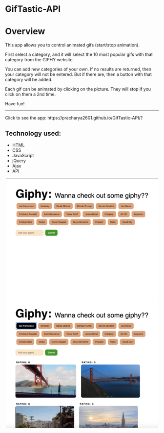 # GifTastic-API

<h1>Overview</h1>
<p>This app allows you to control animated gifs (start/stop animation).</p>

<p>First select a category, and it will select the 10 most popular gifs with that category from the GIPHY website.</p>

<p>You can add new categories of your own. If no results are returned, then your category will not be entered. But if there are, then a button with that category will be added.</p>

<p>Each gif can be animated by clicking on the picture. They will stop if you click on them a 2nd time.</p>

<p>Have fun!</p>
<hr>
Click to see the app: https://pracharya2601.github.io/GifTastic-API/?

<h2>Technology used:</h2>
<ul>
<li>HTML</li>
<li>CSS</li>
<li>JavaScript</li>
<li>jQuery</li>
<li>Ajax</li>
<li>API</li>
</ul>

<div align="center">
    <img src="assets/Image/b.png" width="500px"</img> 
</div>
<div align="center">
    <img src="assets/Image/a.png" width="500px"</img> 
</div>